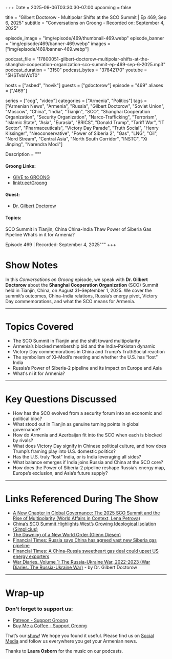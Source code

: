+++
Date = 2025-09-06T03:30:30-07:00
upcoming = false

title = "Gilbert Doctorow - Multipolar Shifts at the SCO Summit | Ep 469, Sep 6, 2025"
subtitle = "Conversations on Groong - Recorded on: September 4, 2025"

episode_image = "img/episode/469/thumbnail-469.webp"
episode_banner = "img/episode/469/banner-469.webp"
images = ["img/episode/469/banner-469.webp"]

podcast_file     = "17800051-gilbert-doctorow-multipolar-shifts-at-the-shanghai-cooperation-organization-sco-summit-ep-469-sep-6-2025.mp3"
podcast_duration = "3150"
podcast_bytes    = "37842170"
youtube = "5HSTvblWxT0"

hosts = ["asbed", "hovik"]
guests = ["gdoctorow"]
episode = "469"
aliases = ["/469"]

series = ["cog", "video"]
categories = ["Armenia", "Politics"]
tags = ["Armenian News", "Armenia", "Russia", "Gilbert Doctorow", "Soviet Union", "Moscow", "China", "India", "Tianjin", "SCO", "Shanghai Cooperation Organization", "Security Organization", "Narco-Trafficking", "Terrorism", "Islamic State", "Asia", "Eurasia", "BRICS", "Donald Trump", "Tariff War", "IT Sector", "Pharmaceuticals", "Victory Day Parade", "Truth Social", "Henry Kissinger", "Neoconservative", "Power of Siberia 2", "Gas", "LNG", "Oil", "Nord Stream", "Central Asia", "North South Corridor", "INSTC", "Xi Jinping", "Narendra Modi"]

Description = """

#### Groong Links:
* [GIVE to GROONG](https://podcasts.groong.org/donate)
* [linktr.ee/Groong](https://linktr.ee/groong)

#### Guest:
* [Dr. Gilbert Doctorow](https://podcasts.groong.org/guest/gdoctorow)

#### Topics:
SCO Summit in Tianjin, China
China-India Thaw
Power of Siberia Gas Pipeline
What’s in it for Armenia?

Episode 469 | Recorded: September 4, 2025"""
+++

# Show Notes

In this *Conversations on Groong* episode, we speak with __Dr. Gilbert Doctorow__ about the __Shanghai Cooperation Organization__ (SCO) Summit held in Tianjin, China, on August 31–September 1, 2025. We cover the summit’s outcomes, China–India relations, Russia’s energy pivot, Victory Day commemorations, and what the SCO means for Armenia.

---

# Topics Covered
- The SCO Summit in Tianjin and the shift toward multipolarity
- Armenia’s blocked membership bid and the India–Pakistan dynamic
- Victory Day commemorations in China and Trump’s TruthSocial reaction
- The symbolism of Xi–Modi’s meeting and whether the U.S. has “lost” India
- Russia’s Power of Siberia-2 pipeline and its impact on Europe and Asia
- What's ni it for Armenia?

---

# Key Questions Discussed
- How has the SCO evolved from a security forum into an economic and political bloc?
- What stood out in Tianjin as genuine turning points in global governance?
- How do Armenia and Azerbaijan fit into the SCO when each is blocked by rivals?
- What does Victory Day signify in Chinese political culture, and how does Trump’s framing play into U.S. domestic politics?
- Has the U.S. truly “lost” India, or is India leveraging all sides?
- What balance emerges if India joins Russia and China at the SCO core?
- How does the Power of Siberia-2 pipeline reshape Russia’s energy map, Europe’s exclusion, and Asia’s future supply?

---

# Links Referenced During The Show
- [A New Chapter in Global Governance: The 2025 SCO Summit and the Rise of Multipolarity (World Affairs in Context, Lena Petrova)](https://www.worldaffairsincontext.com/p/a-new-chapter-in-global-governance)
- [China’s SCO Summit Highlights West’s Growing Ideological Isolation (Simplicius)](https://simplicius76.substack.com/p/chinas-sco-summit-highlights-wests)
- [The Dawning of a New World Order (Glenn Diesen)](https://substack.com/@glenn-diesen)
- [Financial Times: Russia says China has agreed vast new Siberia gas pipeline](https://www.ft.com/content/52d3b560-7ee7-4aad-aebf-21270d661ced)
- [Financial Times: A China-Russia sweetheart gas deal could upset US energy exporters](https://www.ft.com/content/a974a056-274a-4606-9de1-be18519fb5de)
- [War Diaries. Volume 1: The Russia-Ukraine War, 2022-2023 (War Diaries. The Russia-Ukraine War)](https://www.amazon.com/gp/product/B0F9VK1WM2?ref_=dbs_m_mng_rwt_calw_tpbk_0&storeType=ebooks) - by Dr. Gilbert Doctorow

---

# Wrap-up

### **Don't forget to support us:**
* [Patreon - Support Groong](https://www.patreon.com/ann_groong)
* [Buy Me a Coffee - Support Groong](https://www.buymeacoffee.com/groong)


That’s our [show](https://podcasts.groong.org/)! We hope you found it useful. Please find us on [Social Media](https://linktr.ee/groong) and follow us everywhere you get your Armenian news.

Thanks to **Laura Osborn** for the music on our podcasts.

